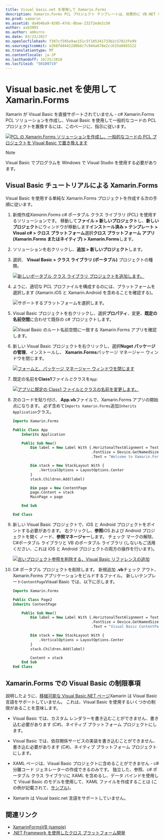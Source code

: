 ```yaml
---
title: Visual basic.net を使用して Xamarin.Forms
description: Xamarin.Forms PCL プロジェクト テンプレートは、効果的に VB.NET を使用してクロス プラットフォーム モバイル アプリを構築することができます、メイン アセンブリの Visual Basic を使用して変更できます。
ms.prod: xamarin
ms.assetid: da4b4ba9-9205-47dc-8bae-23272ede2c50
author: asb3993
ms.author: amburns
ms.date: 03/23/2017
ms.openlocfilehash: f397cf595a9ae151c5f105341733b2c57023fe99
ms.sourcegitcommit: e268fd44422d0bbc7c944a678e2cc633a0493122
ms.translationtype: MT
ms.contentlocale: ja-JP
ms.lasthandoff: 10/25/2018
ms.locfileid: "50109719"
---
```

# <a name="xamarinforms-using-visual-basicnet"></a>Visual basic.net を使用して Xamarin.Forms

Xamarin が Visual Basic を直接サポートされていません - c# Xamarin.Forms PCL ソリューションを作成し、Visual Basic を使用して一般的なコードの PCL プロジェクトを置換するには、このページに、指示に従います。

[![](xamarin-forms-images/hero-sml.png "PCL の Xamarin.Forms ソリューションを作成し、一般的なコードの PCL プロジェクトを Visual Basic で置き換えます")](xamarin-forms-images/hero.png#lightbox)

> [!NOTE]
> Visual Basic でプログラムを Windows で Visual Studio を使用する必要があります。

## <a name="xamarinforms-with-visual-basic-walkthrough"></a>Visual Basic チュートリアルによる Xamarin.Forms

Visual Basic を使用する単純な Xamarin.Forms プロジェクトを作成する次の手順に従います。

1. 新規作成*Xamarin.Forms c#* ポータブル クラス ライブラリ (PCL) を使用するソリューションです。
移動して**ファイル > 新しいプロジェクト**し、**新しいプロジェクト**にウィンドウが移動します**インストール済み > テンプレート > Visual c# > クロス プラットフォーム**選択**クロス プラットフォーム アプリ (Xamarin.Forms またはネイティブ) > Xamarin.Forms**します。

2. ソリューションを右クリックし、**追加 > 新しいプロジェクト**します。

3. 選択、 **Visual Basic > クラス ライブラリ (ポータブル)** プロジェクトの種類。

   [![](xamarin-forms-images/add-vb-2-sml.png "新しいポータブル クラス ライブラリ プロジェクトを追加します。")](xamarin-forms-images/add-vb-2.png#lightbox)

4. ように、適切な PCL プロファイルを構成するのには、プラットフォームを選択します (Xamarin.iOS と Xamarin.Android を含めることを確認する)。

   ![](xamarin-forms-images/add-vb-3-sml.png "サポートするプラットフォームを選択します。")

5. Visual Basic プロジェクトを右クリックし、選択**プロパティ**、変更、**既定の名前空間**に合わせて既存の c# プロジェクトします。

   ![](xamarin-forms-images/add-vb-4s-sml.png "Visual Basic のルート名前空間に一致する Xamarin.Forms アプリを確認します。")

6. 新しい Visual Basic プロジェクトを右クリックし、選択**Nuget パッケージの管理**、インストールし、 **Xamarin.Forms**パッケージ マネージャー ウィンドウを閉じます。

   [![](xamarin-forms-images/add-vb-4-sml.png "フォームと、パッケージ マネージャー ウィンドウを閉じます")](xamarin-forms-images/add-vb-4.png#lightbox)

7. 既定の名前を**Class1**ファイル*と*クラスを`App`:

   [![](xamarin-forms-images/add-vb-5-sml.png "アプリに既定の Class1 ファイルとクラスの名前を変更します。")](xamarin-forms-images/add-vb-5.png#lightbox)

8. 次のコードを貼り付け、 **App.vb**ファイルで、Xamarin.Forms アプリの開始点になります。 必ず含めて`Imports Xamarin.Forms`追加`Inherits Application`クラス。

    ```vb 
    Imports Xamarin.Forms

    Public Class App
        Inherits Application

        Public Sub New()
            Dim label = New Label With {.HoriztonalTextAlignment = TextAlignment.Center,
                                        .FontSize = Device.GetNamedSize(NamedSize.Medium, GetType(Label)),
                                        .Text = "Welcome to Xamarin.Forms with Visual Basic.NET"}

            Dim stack = New StackLayout With {
                .VerticalOptions = LayoutOptions.Center
            }
            stack.Children.Add(label)

            Dim page = New ContentPage
            page.Content = stack
            MainPage = page

        End Sub

    End Class
    ```

9. 新しい Visual Basic プロジェクトで、iOS と Android プロジェクトをポイントする必要があります。
右クリックし、**参照**iOS および Android プロジェクトを開く ノード、**参照マネージャー**します。 チェック マークの解除、C#ポータブル ライブラリと VB のポータブル ライブラリ (しないもご活用ください、これは iOS と Android プロジェクトの両方の操作を行います)。

   [![](xamarin-forms-images/add-vb-8-sml.png "古いプロジェクト参照を削除する、Visual Basic リファレンスの追加")](xamarin-forms-images/add-vb-8.png#lightbox)

10. C# ポータブル プロジェクトを削除します。 新規追加 **.vb**チェック アウト、Xamarin.Forms アプリケーションをビルドするファイル。 新しいテンプレート`ContentPage`Visual Basic では、以下に示します。

    ```vb
    Imports Xamarin.Forms

    Public Class Page2
    Inherits ContentPage

        Public Sub New()
            Dim label = New Label With {.HoriztonalTextAlignment = TextAlignment.Center,
                                        .FontSize = Device.GetNamedSize(NamedSize.Medium, GetType(Label)),
                                        .Text = "Visual Basic ContentPage"}

            Dim stack = New StackLayout With {
                .VerticalOptions = LayoutOptions.Center
            }
            stack.Children.Add(label)

            Content = stack
        End Sub
    End Class
    ```

## <a name="limitations-of-visual-basic-in-xamarinforms"></a>Xamarin.Forms での Visual Basic の制限事項

説明したように、[移植可能な Visual Basic.NET ページ](~/cross-platform/platform/visual-basic/index.md)Xamarin は Visual Basic 言語をサポートしていません。 これは、Visual Basic を使用するいくつかの制限があることを意味します。

 - Visual Basic では、カスタム レンダラーを書き込むことができません、書き込む必要があります (C#)、ネイティブ プラットフォーム プロジェクトにします。

 - Visual Basic では、依存関係サービスの実装を書き込むことができません、書き込む必要があります (C#)、ネイティブ プラットフォーム プロジェクトにします。

 - XAML ページは、Visual Basic プロジェクトに含めることができません - c# 分離コード ジェネレーターの作成できるのみです。 独立した、参照、c# ポータブル クラス ライブラリに XAML を含めるし、データ バインドを使用して Visual Basic のモデルを使用して、XAML ファイルを作成することは (この例が記載されて、[サンプル](https://github.com/xamarin/mobile-samples/tree/master/VisualBasic/XamarinFormsVB/XamlPages))。

 - Xamarin は Visual basic.net 言語をサポートしていません。

## <a name="related-links"></a>関連リンク

- [XamarinFormsVB (sample)](https://github.com/xamarin/mobile-samples/tree/master/VisualBasic/XamarinFormsVB)
- [.NET Framework を使用したクロス プラットフォーム開発](https://docs.microsoft.com/dotnet/standard/cross-platform/)
